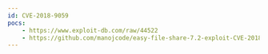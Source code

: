 ```yaml
---
id: CVE-2018-9059
pocs:
    - https://www.exploit-db.com/raw/44522
    - https://github.com/manojcode/easy-file-share-7.2-exploit-CVE-2018-9059
---
```

